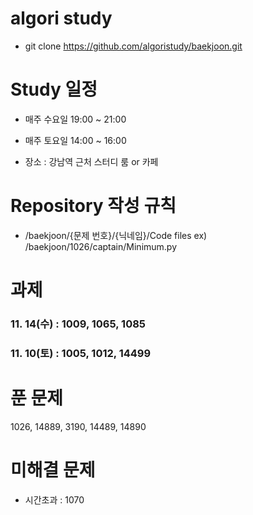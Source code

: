# algori study
- git clone https://github.com/algoristudy/baekjoon.git

# Study 일정
- 매주 수요일 19:00 ~ 21:00
- 매주 토요일 14:00 ~ 16:00

- 장소 : 강남역 근처 스터디 룸 or 카페 

# Repository 작성 규칙
- /baekjoon/{문제 번호}/{닉네임}/Code files
    ex) /baekjoon/1026/captain/Minimum.py


# 과제
### 11. 14(수) : 1009, 1065, 1085
### 11. 10(토) : 1005, 1012, 14499

# 푼 문제
1026, 14889, 3190, 14489, 14890

# 미해결 문제
- 시간초과 : 1070
